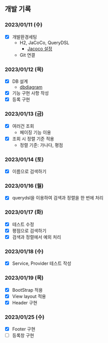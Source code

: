 ## 개발 기록

### 2023/01/11 (수)
- [x] 개발환경세팅
  - H2, JaCoCo, QueryDSL
    - [Jacoco 설정](https://hudi.blog/dallog-jacoco/)
  - Git 연결

### 2023/01/12 (목)
- [x] DB 설계
  - [dbdiagram](https://dbdiagram.io/d/63bfb7cc6afaa541e5d1f85b)
- [x] 기능 구현 사항 작성
- [x] 등록 구현

### 2023/01/13 (금)
- [x] 여러건 조회
  - 페이징 기능 이용
- [x] 조회 시 정렬 기준 적용
  - 정렬 기준: 가나다, 평점

### 2023/01/14 (토)
- [x] 이름으로 검색하기

### 2023/01/16 (월)
- [x] querydsl을 이용하여 검색과 정렬을 한 번에 처리

### 2023/01/17 (화)
- [x] 테스트 수정
- [x] 평점으로 검색하기
- [x] 검색과 정렬에서 예외 처리

### 2023/01/18 (수)
- [x] Service, Provider 테스트 작성

### 2023/01/19 (목)
- [x] BootStrap 적용
- [x] View layout 적용
- [x] Header 구현

### 2023/01/25 (수)
- [x] Footer 구현
- [ ] 등록창 구현